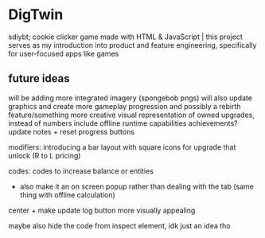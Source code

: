 # DigTwin
sdiybt; cookie clicker game made with HTML & JavaScript | this project serves as my introduction into product and feature engineering, specifically for user-focused apps like games


## future ideas
will be adding more integrated imagery (spongebob pngs)
will also update graphics and create more gameplay progression and possibly a rebirth feature/something more creative
visual representation of owned upgrades, instead of numbers
include offline runtime capabilities
achievements?
update notes + reset progress buttons

modifiers: introducing a bar layout with square icons for upgrade that unlock (R to L pricing)

codes: codes to increase balance or entities
- also make it an on screen popup rather than dealing with the tab (same thing with offline calculation)

center + make update log button more visually appealing

maybe also hide the code from inspect element, idk just an idea tho
